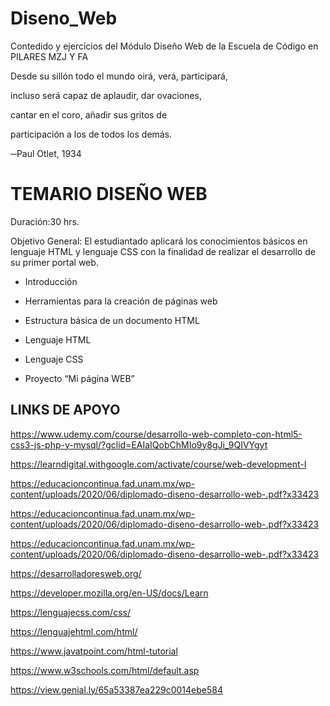 

# Diseno_Web
Contedido y ejercicios del Módulo Diseño Web de la Escuela de Código en PILARES MZJ Y FA

Desde su sillón todo el mundo oirá, verá, participará,

incluso será capaz de aplaudir, dar ovaciones,

cantar en el coro, añadir sus gritos de

participación a los de todos los demás.

─Paul Otlet, 1934


# TEMARIO DISEÑO WEB
Duración:30 hrs.

Objetivo General: El estudiantado aplicará los conocimientos básicos en lenguaje
HTML y lenguaje CSS con la finalidad de realizar el desarrollo de su primer portal
web.

* Introducción

* Herramientas para la creación de páginas web

* Estructura básica de un documento HTML

* Lenguaje HTML

* Lenguaje CSS

* Proyecto “Mi página WEB”

## LINKS DE APOYO

https://www.udemy.com/course/desarrollo-web-completo-con-html5-css3-js-php-y-mysql/?gclid=EAIaIQobChMIo9y8gJi_9QIVYgyt

https://learndigital.withgoogle.com/activate/course/web-development-I

https://educacioncontinua.fad.unam.mx/wp-content/uploads/2020/06/diplomado-diseno-desarrollo-web-.pdf?x33423

https://educacioncontinua.fad.unam.mx/wp-content/uploads/2020/06/diplomado-diseno-desarrollo-web-.pdf?x33423

https://educacioncontinua.fad.unam.mx/wp-content/uploads/2020/06/diplomado-diseno-desarrollo-web-.pdf?x33423

https://desarrolladoresweb.org/

https://developer.mozilla.org/en-US/docs/Learn

https://lenguajecss.com/css/

https://lenguajehtml.com/html/

https://www.javatpoint.com/html-tutorial

https://www.w3schools.com/html/default.asp

https://view.genial.ly/65a53387ea229c0014ebe584
